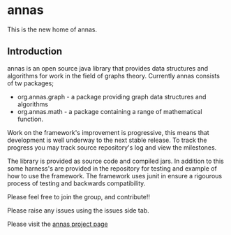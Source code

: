 # annas

This is the new home of annas.

## Introduction

annas is an open source java library that provides data structures and algorithms for work in the field of graphs theory. Currently annas consists of tw packages;
- org.annas.graph - a package providing graph data structures and algorithms
- org.annas.math - a package containing a range of mathematical function.

Work on the framework's improvement is progressive, this means that development is well underway to the next stable release. To track the progress you may track source repository's log and view the milestones.

The library is provided as source code and compiled jars. In addition to this some harness's are provided in the repository for testing and example of how to use the framework. The framework uses junit in ensure a rigourous process of testing and backwards compatibility.

Please feel free to join the group, and contribute!!

Please raise any issues using the issues side tab.

Please visit the [annas project page](https://gt4j.github.io/annas)
